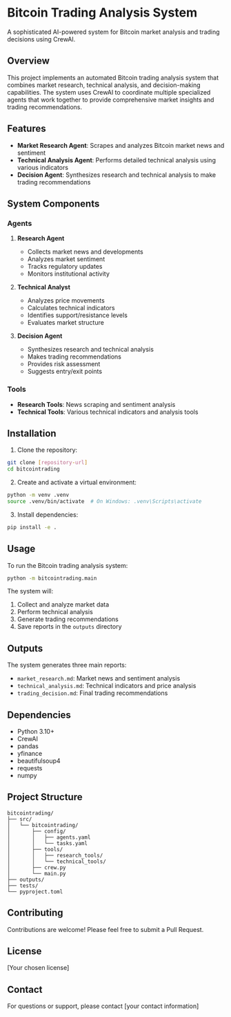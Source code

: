 # Bitcoin Trading Analysis System

A sophisticated AI-powered system for Bitcoin market analysis and trading decisions using CrewAI.

## Overview

This project implements an automated Bitcoin trading analysis system that combines market research, technical analysis, and decision-making capabilities. The system uses CrewAI to coordinate multiple specialized agents that work together to provide comprehensive market insights and trading recommendations.

## Features

- **Market Research Agent**: Scrapes and analyzes Bitcoin market news and sentiment
- **Technical Analysis Agent**: Performs detailed technical analysis using various indicators
- **Decision Agent**: Synthesizes research and technical analysis to make trading recommendations

## System Components

### Agents

1. **Research Agent**
   - Collects market news and developments
   - Analyzes market sentiment
   - Tracks regulatory updates
   - Monitors institutional activity

2. **Technical Analyst**
   - Analyzes price movements
   - Calculates technical indicators
   - Identifies support/resistance levels
   - Evaluates market structure

3. **Decision Agent**
   - Synthesizes research and technical analysis
   - Makes trading recommendations
   - Provides risk assessment
   - Suggests entry/exit points

### Tools

- **Research Tools**: News scraping and sentiment analysis
- **Technical Tools**: Various technical indicators and analysis tools

## Installation

1. Clone the repository:
```bash
git clone [repository-url]
cd bitcointrading
```

2. Create and activate a virtual environment:
```bash
python -m venv .venv
source .venv/bin/activate  # On Windows: .venv\Scripts\activate
```

3. Install dependencies:
```bash
pip install -e .
```

## Usage

To run the Bitcoin trading analysis system:

```bash
python -m bitcointrading.main
```

The system will:
1. Collect and analyze market data
2. Perform technical analysis
3. Generate trading recommendations
4. Save reports in the `outputs` directory

## Outputs

The system generates three main reports:
- `market_research.md`: Market news and sentiment analysis
- `technical_analysis.md`: Technical indicators and price analysis
- `trading_decision.md`: Final trading recommendations

## Dependencies

- Python 3.10+
- CrewAI
- pandas
- yfinance
- beautifulsoup4
- requests
- numpy

## Project Structure

```
bitcointrading/
├── src/
│   └── bitcointrading/
│       ├── config/
│       │   ├── agents.yaml
│       │   └── tasks.yaml
│       ├── tools/
│       │   ├── research_tools/
│       │   └── technical_tools/
│       ├── crew.py
│       └── main.py
├── outputs/
├── tests/
└── pyproject.toml
```

## Contributing

Contributions are welcome! Please feel free to submit a Pull Request.

## License

[Your chosen license]

## Contact

For questions or support, please contact [your contact information]
